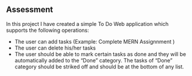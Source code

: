 ## Assessment


In this project I have created a simple To Do Web application which supports the following operations:

- The user can add tasks (Example: Complete MERN Assignnment )
- The user can delete his/her tasks
- The user should be able to mark certain tasks as done and they will be automatically added to the “Done” category. The tasks of “Done” category should be striked off and should be at the bottom of any list.

